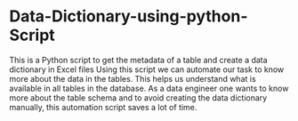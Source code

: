 # Data-Dictionary-using-python-Script
This is a Python script to get the metadata of a table and create a data dictionary in Excel files
Using this script we can automate our task to know more about the data in the tables. This helps us understand what is available in all tables in the database.
As a data engineer one wants to know more about the table schema and to avoid creating the data dictionary manually, this automation script saves a lot of time.
